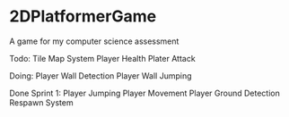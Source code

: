 # 2DPlatformerGame
A game for my computer science assessment

Todo:
Tile Map System
Player Health
Plater Attack

Doing:
Player Wall Detection
Player Wall Jumping

Done Sprint 1:
Player Jumping
Player Movement
Player Ground Detection
Respawn System
